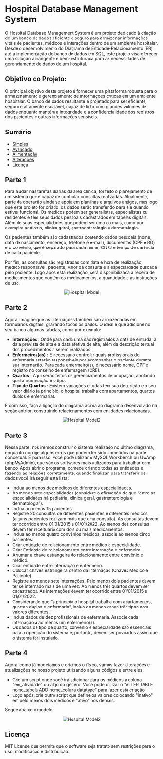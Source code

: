 # Hospital Database Management System

O Hospital Database Management System é um projeto dedicado à criação de um banco de dados eficiente e seguro para armazenar informações vitais de pacientes, médicos e interações dentro de um ambiente hospitalar. Desde o desenvolvimento do Diagrama de Entidade-Relacionamento (ER) até a implementação do banco de dados em SQL, este projeto visa oferecer uma solução abrangente e bem-estruturada para as necessidades de gerenciamento de dados de um hospital.

## Objetivo do Projeto:

O principal objetivo deste projeto é fornecer uma plataforma robusta para o armazenamento e gerenciamento de informações críticas em um ambiente hospitalar. O banco de dados resultante é projetado para ser eficiente, seguro e altamente escalável, capaz de lidar com grandes volumes de dados enquanto mantém a integridade e a confidencialidade dos registros dos pacientes e outras informações sensíveis.

## Sumário

- [Simples](#parte-1)
- [Avançado](#parte-2)
- [Alimentação](#parte-3)
- [Alterações](#parte-4)
- [Licença](#licença)

## Parte 1

Para ajudar nas tarefas diárias da área clínica, foi feito o planejamento de um sistema que é capaz de controlar consultas realizadas. Atualmente, parte da operação ainda se apoia em planilhas e arquivos antigos, mas logo que este projeto for criado, os dados serão transferido para ele quando estiver funcional. Os médicos podem ser generalistas, especialistas ou residentes e têm seus dados pessoais cadastrados em tabelas digitais. Além de suas especialidades que podem ser uma ou mais, como por exemplo: pediatria, clínica geral, gastroenterologia e dermatologia.

Os pacientes também são cadastrados contendo dados pessoais (nome, data de nascimento, endereço, telefone e e-mail), documentos (CPF e RG) e o convênio, que é separado para cada nome, CNPJ e tempo de carência de cada paciente.

Por fim, as consultas são registradas com data e hora de realização, médico responsável, paciente, valor da consulta e a especialidade buscada pelo paciente. Logo após esta realização, será disponibilizada a receita de medicamentos que contém os medicamentos, a quantidade e as instruções de uso.

<div align=center>
  <img src="https://github.com/DvlprMatheus/SQL-Hospital/assets/125493286/f1feab9c-9de3-4d90-8594-54a3458ef325" alt="Hospital Model">
</div>

## Parte 2

Agora, imagine que as internações também são armazenadas em formulários digitais, gravando todos os dados. O ideal é que adicione no seu banco algumas tabelas, como por exemplo:

- <b>Internações</b> : Onde para cada uma são registrados a data de entrada, a data prevista de alta e a data efetiva de alta, além da descrição textual dos procedimentos a serem realizados.
- <b>Enfermeiros(as)</b> : É necessário controlar quais profissionais de enfermaria estarão responsáveis por acompanhar o paciente durante sua internação. Para cada enfermeiro(a), é necessário nome, CPF e registro no conselho de enfermagem (CRE).
- <b>Quartos</b> : Aqui serão feitos os gerenciamentos de ocupação, anotando qual a numeração e o tipo.
- <b>Tipo de Quartos</b> : Existem variações e todas tem sua descrição e o seu valor diário (a princípio, o hospital trabalha com apartamentos, quartos duplos e enfermaria).

E com isso, faça a ligação do diagrama acima ao diagrama desenvolvido na seção antrior, construindo relacionamentos com entidades relacionadas.

<div align=center>
  <img src="https://github.com/DvlprMatheus/SQL-Hospital/assets/125493286/bff7fecc-de33-41c8-a028-a9671bf7ab94" alt="Hospital Model2">
</div>

## Parte 3

Nessa parte, nós iremos construir o sistema realizado no último diagrama, enquanto corrige alguns erros que podem ter sido cometidos na parte conceitual. E para isso, você pode utilizar o MySQL Workbench ou UwAmp (phpMyAdmin), que são os softwares mais utilizados para trabalhar com banco. Após abrir o programa, comece criando todas as entidades e fazendo as relações corretamente, quando finalizar, para transferir os dados você irá seguir esta lista:

- Inclua ao menos dez médicos de diferentes especialidades.
- Ao menos sete especialidades (considere a afirmação de que “entre as especialidades há pediatria, clínica geral, gastrenterologia e dermatologia”).
- Inclua ao menos 15 pacientes.
- Registre 20 consultas de diferentes pacientes e diferentes médicos (alguns pacientes realizam mais que uma consulta). As consultas devem ter ocorrido entre 01/01/2015 e 01/01/2022. Ao menos dez consultas devem ter receituário com dois ou mais medicamentos.
- Inclua ao menos quatro convênios médicos, associe ao menos cinco pacientes.
- Criar entidade de relacionamento entre médico e especialidade.
- Criar Entidade de relacionamento entre internação e enfermeiro.
- Arrumar a chave estrangeira do relacionamento entre convênio e médico.
- Criar entidade entre internação e enfermeiro.
- Colocar chaves estrangeira dentro da internação (Chaves Médico e Paciente).
- Registre ao menos sete internações. Pelo menos dois pacientes devem ter se internado mais de uma vez. Ao menos três quartos devem ser cadastrados. As internações devem ter ocorrido entre 01/01/2015 e 01/01/2022.
- Considerando que “a princípio o hospital trabalha com apartamentos, quartos duplos e enfermaria”, inclua ao menos esses três tipos com valores diferentes.
- Inclua dados de dez profissionais de enfermaria. Associe cada internação a ao menos um enfermeiro(a).
- Os dados de tipo de quarto, convênio e especialidade são essenciais para a operação do sistema e, portanto, devem ser povoados assim que o sistema for instalado.

## Parte 4

Agora, como já modelamos e criamos o físico, vamos fazer alterações e atualizações no nosso projeto utilizando alguns códigos e entre eles:

- Crie um script onde você irá adicionar para os médicos a coluna "em_atividade" ou algo do gênero. Você pode utilizar o "ALTER TABLE nome_tabela ADD nome_coluna datatype" para fazer esta criação.
- Logo após, crie outro script que define os valores colocando "inativo" em pelo menos dois médicos e "ativo" nos demais.

Segue abaixo o modelo:

<div align=center>
  <img src="https://github.com/DvlprMatheus/JavaScript/assets/125493286/c7901182-05e5-454c-b3af-29154da66d34" alt="Hospital Model2">
</div>

## Licença

MIT License que permite que o software seja tratato sem restrições para o uso, modificação e distribuição.
